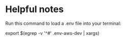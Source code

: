 
# Helpful notes

Run this command to load a .env file into your terminal:

export $(egrep -v '^#' .env-aws-dev | xargs)
